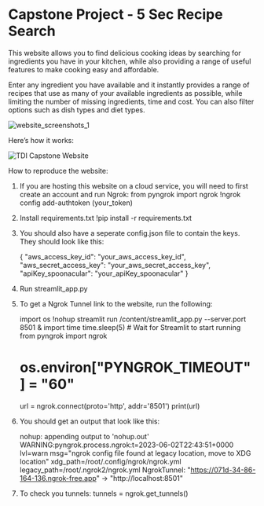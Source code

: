 # Capstone Project - 5 Sec Recipe Search

This website allows you to find delicious cooking ideas by searching for ingredients you have in your kitchen, while also providing a range of useful features to make cooking easy and affordable. 

Enter any ingredient you have available and it instantly provides a range of recipes that use as many of your available ingredients as possible, while limiting the number of missing ingredients, time and cost. You can also filter options such as dish types and diet types.

![website_screenshots_1](https://github.com/fiontsl/Capstone/assets/33294622/2082db7c-7c7f-4346-903f-3fc984296e40)


Here’s how it works: 

![TDI Capstone Website](https://github.com/fiontsl/Capstone/assets/33294622/b2ab8776-a0fc-4357-a725-01f313c9f969)

How to reproduce the website:

1) If you are hosting this website on a cloud service, you will need to first create an account and run Ngrok:
    from pyngrok import ngrok 
    !ngrok config add-authtoken (your_token)

2) Install requirements.txt
    !pip install -r requirements.txt

3) You should also have a seperate config.json file to contain the keys. They should look like this:
   
   {
    "aws_access_key_id": "your_aws_access_key_id",
    "aws_secret_access_key": "your_aws_secret_access_key",
    "apiKey_spoonacular": "your_apiKey_spoonacular"
    }

4) Run streamlit_app.py 

5) To get a Ngrok Tunnel link to the website, run the following:

    import os
    !nohup streamlit run /content/streamlit_app.py --server.port 8501 &
    import time
    time.sleep(5) # Wait for Streamlit to start running
    from pyngrok import ngrok
    # os.environ["PYNGROK_TIMEOUT"] = "60"
    url = ngrok.connect(proto='http', addr='8501')
    print(url)

6) You should get an output that look like this:

    nohup: appending output to 'nohup.out'
    WARNING:pyngrok.process.ngrok:t=2023-06-02T22:43:51+0000 lvl=warn msg="ngrok config file found at legacy location, move to XDG location" xdg_path=/root/.config/ngrok/ngrok.yml legacy_path=/root/.ngrok2/ngrok.yml
    NgrokTunnel: "https://071d-34-86-164-136.ngrok-free.app" -> "http://localhost:8501"

7) To check you tunnels:
    tunnels = ngrok.get_tunnels()
